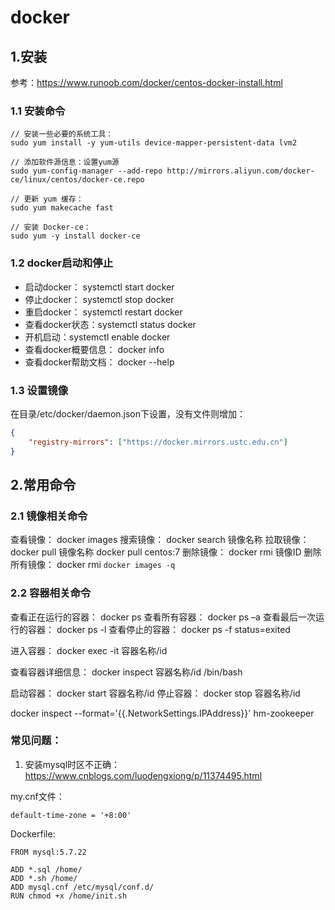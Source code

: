 # docker

## 1.安装
参考：https://www.runoob.com/docker/centos-docker-install.html

### 1.1 安装命令
```
// 安装一些必要的系统工具：
sudo yum install -y yum-utils device-mapper-persistent-data lvm2

// 添加软件源信息：设置yum源
sudo yum-config-manager --add-repo http://mirrors.aliyun.com/docker-ce/linux/centos/docker-ce.repo

// 更新 yum 缓存：
sudo yum makecache fast

// 安装 Docker-ce：
sudo yum -y install docker-ce
```

### 1.2 docker启动和停止

* 启动docker： systemctl start docker
* 停止docker： systemctl stop docker
* 重启docker： systemctl restart docker
* 查看docker状态：systemctl status docker
* 开机启动：systemctl enable docker
* 查看docker概要信息：	docker info
* 查看docker帮助文档：	docker --help


### 1.3 设置镜像

在目录/etc/docker/daemon.json下设置，没有文件则增加：
```json
{
	"registry-mirrors": ["https://docker.mirrors.ustc.edu.cn"]
}
```

## 2.常用命令

### 2.1 镜像相关命令

查看镜像： docker images
搜索镜像： docker search 镜像名称
拉取镜像： docker pull 镜像名称			docker pull centos:7
删除镜像： docker rmi 镜像ID
删除所有镜像： docker rmi `docker images -q`

### 2.2 容器相关命令

查看正在运行的容器： docker ps
查看所有容器： docker ps –a
查看最后一次运行的容器： docker ps -l
查看停止的容器： docker ps -f status=exited

进入容器： docker exec -it 容器名称/id

查看容器详细信息： docker inspect 容器名称/id  /bin/bash

启动容器： docker start 容器名称/id
停止容器： docker stop  容器名称/id




docker inspect --format='{{.NetworkSettings.IPAddress}}' hm-zookeeper




### 常见问题：
1. 安装mysql时区不正确：  https://www.cnblogs.com/luodengxiong/p/11374495.html

my.cnf文件：
```
default-time-zone = '+8:00'
```

Dockerfile:
```
FROM mysql:5.7.22

ADD *.sql /home/
ADD *.sh /home/
ADD mysql.cnf /etc/mysql/conf.d/
RUN chmod +x /home/init.sh
```

























